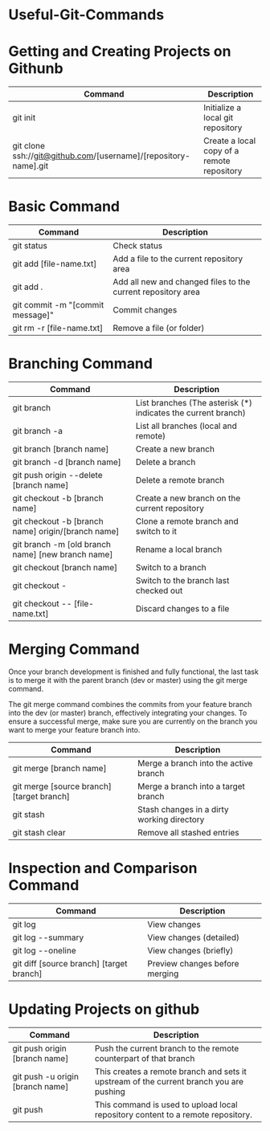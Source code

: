 # Useful-Git-Commands

# Getting and Creating Projects on Githunb

| Command | Description |
| --- | --- |
| git init | Initialize a local git repository |
| git clone ssh://git@github.com/[username]/[repository-name].git | Create a local copy of a remote repository |

# Basic Command

| Command | Description |
| --- | --- |
|git status | Check status |
| git add [file-name.txt] | Add a file to the current repository area |
|git add . | Add all new and changed files to the current repository area |
| git commit -m "[commit message]" | Commit changes |
|git rm -r [file-name.txt]| Remove a file (or folder) |

# Branching Command

| Command | Description |
| --- | --- |
| git branch |  List branches (The asterisk (*) indicates the current branch) |
| git branch -a | List all branches (local and remote)  |
| git branch [branch name] |  Create a new branch |
| git branch -d [branch name] |  	Delete a branch |
| git push origin --delete [branch name] |	Delete a remote branch    |
| git checkout -b [branch name]	| Create a new branch on the current repository   |
| git checkout -b [branch name] origin/[branch name]	| Clone a remote branch and switch to it   |
|  git branch -m [old branch name] [new branch name]	| Rename a local branch   |
| git checkout [branch name]	| Switch to a branch  |
|  git checkout -	| Switch to the branch last checked out   |
|  git checkout -- [file-name.txt]	| Discard changes to a file   |

# Merging Command
Once your branch development is finished and fully functional, the last task is to merge it with the parent branch (dev or master) using the git merge command.

The git merge command combines the commits from your feature branch into the dev (or master) branch, effectively integrating your changes. To ensure a successful merge, make sure you are currently on the branch you want to merge your feature branch into.


| Command | Description |
| --- | --- |
|  git merge [branch name]	| Merge a branch into the active branch   |
|  git merge [source branch] [target branch]	| Merge a branch into a target branch  |
| git stash	| Stash changes in a dirty working directory   |
|  git stash clear	| Remove all stashed entries   |

# Inspection and Comparison Command

| Command | Description |
| --- | --- |
| git log	| View changes   |
|  git log --summary	| View changes (detailed)   |
| git log --oneline	| View changes (briefly)   |
| git diff [source branch] [target branch]	| Preview changes before merging   |


# Updating Projects on github

| Command | Description |
| --- | --- |
| git push origin [branch name] | Push the current branch to the remote counterpart of that branch |
| git push -u origin [branch name] | This creates a remote branch and sets it upstream of the current branch you are pushing |
|git push | This command is used to upload local repository content to a remote repository.|

